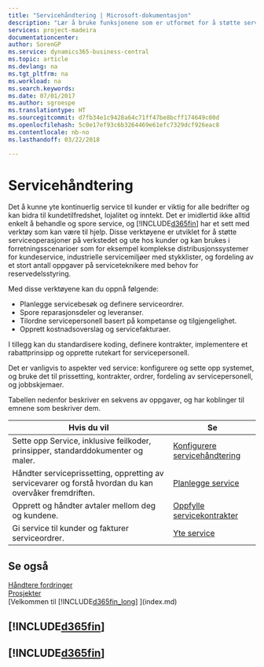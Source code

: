 ```yaml
---
title: "Servicehåndtering | Microsoft-dokumentasjon"
description: "Lær å bruke funksjonene som er utformet for å støtte serviceoperasjoner på verkstedet og ute hos kunder."
services: project-madeira
documentationcenter: 
author: SorenGP
ms.service: dynamics365-business-central
ms.topic: article
ms.devlang: na
ms.tgt_pltfrm: na
ms.workload: na
ms.search.keywords: 
ms.date: 07/01/2017
ms.author: sgroespe
ms.translationtype: HT
ms.sourcegitcommit: d7fb34e1c9428a64c71ff47be8bcff174649c00d
ms.openlocfilehash: 5c0e17ef93c6b3264469e61efc7329dcf926eac8
ms.contentlocale: nb-no
ms.lasthandoff: 03/22/2018

---
```

# <a name="service-management"></a>Servicehåndtering
Det å kunne yte kontinuerlig service til kunder er viktig for alle bedrifter og kan bidra til kundetilfredshet, lojalitet og inntekt. Det er imidlertid ikke alltid enkelt å behandle og spore service, og [!INCLUDE[d365fin](includes/d365fin_md.md)] har et sett med verktøy som kan være til hjelp. Disse verktøyene er utviklet for å støtte serviceoperasjoner på verkstedet og ute hos kunder og kan brukes i forretningsscenarioer som for eksempel komplekse distribusjonssystemer for kundeservice, industrielle servicemiljøer med stykklister, og fordeling av et stort antall oppgaver på serviceteknikere med behov for reservedelsstyring.  

 Med disse verktøyene kan du oppnå følgende:  

* Planlegge servicebesøk og definere serviceordrer.  
* Spore reparasjonsdeler og leveranser.  
* Tilordne servicepersonell basert på kompetanse og tilgjengelighet.  
* Opprett kostnadsoverslag og servicefakturaer.  

I tillegg kan du standardisere koding, definere kontrakter, implementere et rabattprinsipp og opprette rutekart for servicepersonell.  

Det er vanligvis to aspekter ved service: konfigurere og sette opp systemet, og bruke det til prissetting, kontrakter, ordrer, fordeling av servicepersonell, og jobbskjemaer.  

Tabellen nedenfor beskriver en sekvens av oppgaver, og har koblinger til emnene som beskriver dem.   

|**Hvis du vil**|**Se**|  
|------------|-------------|  
|Sette opp Service, inklusive feilkoder, prinsipper, standarddokumenter og maler.|[Konfigurere servicehåndtering](service-setup-service.md)|  
|Håndter serviceprissetting, oppretting av servicevarer og forstå hvordan du kan overvåker fremdriften.|[Planlegge service](service-plan-service.md)|  
|Opprett og håndter avtaler mellom deg og kundene.|[Oppfylle servicekontrakter](service-fulfill-service-contracts.md)|  
|Gi service til kunder og fakturer serviceordrer.|[Yte service](service-deliver-service.md)|  

## <a name="see-also"></a>Se også  
[Håndtere fordringer](receivables-manage-receivables.md)   
[Prosjekter](projects-how-create-jobs.md)   
[Velkommen til [!INCLUDE[d365fin_long](includes/d365fin_long_md.md)] ](index.md)

## [!INCLUDE[d365fin](includes/free_trial_md.md)]  
## [!INCLUDE[d365fin](includes/training_link_md.md)]

